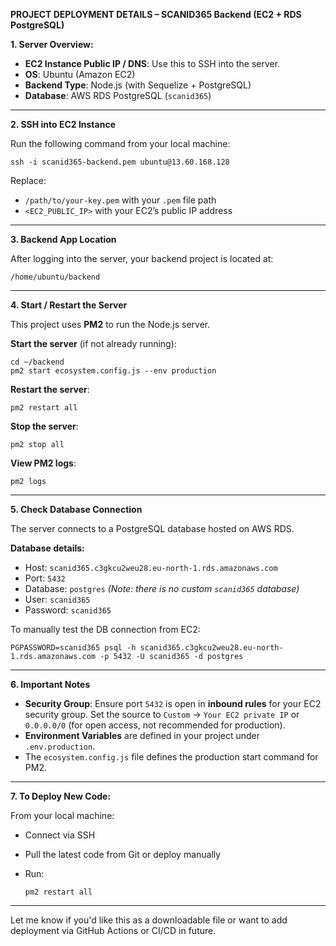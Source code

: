 **PROJECT DEPLOYMENT DETAILS – SCANID365 Backend (EC2 + RDS PostgreSQL)**

**1. Server Overview:**

* **EC2 Instance Public IP / DNS**: Use this to SSH into the server.
* **OS**: Ubuntu (Amazon EC2)
* **Backend Type**: Node.js (with Sequelize + PostgreSQL)
* **Database**: AWS RDS PostgreSQL (`scanid365`)

---

**2. SSH into EC2 Instance**

Run the following command from your local machine:

```
ssh -i scanid365-backend.pem ubuntu@13.60.168.128
```

Replace:

* `/path/to/your-key.pem` with your `.pem` file path
* `<EC2_PUBLIC_IP>` with your EC2’s public IP address

---

**3. Backend App Location**

After logging into the server, your backend project is located at:

```
/home/ubuntu/backend
```

---

**4. Start / Restart the Server**

This project uses **PM2** to run the Node.js server.

**Start the server** (if not already running):

```
cd ~/backend
pm2 start ecosystem.config.js --env production
```

**Restart the server**:

```
pm2 restart all
```

**Stop the server**:

```
pm2 stop all
```

**View PM2 logs**:

```
pm2 logs
```

---

**5. Check Database Connection**

The server connects to a PostgreSQL database hosted on AWS RDS.

**Database details:**

* Host: `scanid365.c3gkcu2weu28.eu-north-1.rds.amazonaws.com`
* Port: `5432`
* Database: `postgres` *(Note: there is no custom `scanid365` database)*
* User: `scanid365`
* Password: `scanid365`

To manually test the DB connection from EC2:

```
PGPASSWORD=scanid365 psql -h scanid365.c3gkcu2weu28.eu-north-1.rds.amazonaws.com -p 5432 -U scanid365 -d postgres
```

---

**6. Important Notes**

* **Security Group**: Ensure port `5432` is open in **inbound rules** for your EC2 security group. Set the source to `Custom` → `Your EC2 private IP` or `0.0.0.0/0` (for open access, not recommended for production).
* **Environment Variables** are defined in your project under `.env.production`.
* The `ecosystem.config.js` file defines the production start command for PM2.

---

**7. To Deploy New Code:**

From your local machine:

* Connect via SSH
* Pull the latest code from Git or deploy manually
* Run:

  ```
  pm2 restart all
  ```

---

Let me know if you'd like this as a downloadable file or want to add deployment via GitHub Actions or CI/CD in future.
